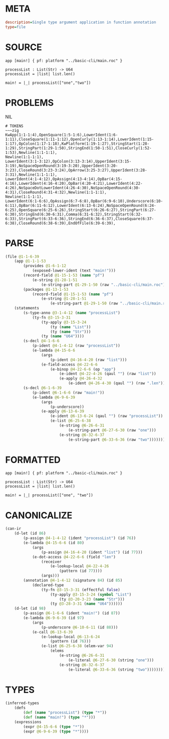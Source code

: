 # META
~~~ini
description=Single type argument application in function annotation
type=file
~~~
# SOURCE
~~~roc
app [main!] { pf: platform "../basic-cli/main.roc" }

processList : List(Str) -> U64
processList = |list| list.len()

main! = |_| processList(["one","two"])
~~~
# PROBLEMS
NIL

~~~
# TOKENS
~~~zig
KwApp(1:1-1:4),OpenSquare(1:5-1:6),LowerIdent(1:6-1:11),CloseSquare(1:11-1:12),OpenCurly(1:13-1:14),LowerIdent(1:15-1:17),OpColon(1:17-1:18),KwPlatform(1:19-1:27),StringStart(1:28-1:29),StringPart(1:29-1:50),StringEnd(1:50-1:51),CloseCurly(1:52-1:53),Newline(1:1-1:1),
Newline(1:1-1:1),
LowerIdent(3:1-3:12),OpColon(3:13-3:14),UpperIdent(3:15-3:19),NoSpaceOpenRound(3:19-3:20),UpperIdent(3:20-3:23),CloseRound(3:23-3:24),OpArrow(3:25-3:27),UpperIdent(3:28-3:31),Newline(1:1-1:1),
LowerIdent(4:1-4:12),OpAssign(4:13-4:14),OpBar(4:15-4:16),LowerIdent(4:16-4:20),OpBar(4:20-4:21),LowerIdent(4:22-4:26),NoSpaceDotLowerIdent(4:26-4:30),NoSpaceOpenRound(4:30-4:31),CloseRound(4:31-4:32),Newline(1:1-1:1),
Newline(1:1-1:1),
LowerIdent(6:1-6:6),OpAssign(6:7-6:8),OpBar(6:9-6:10),Underscore(6:10-6:11),OpBar(6:11-6:12),LowerIdent(6:13-6:24),NoSpaceOpenRound(6:24-6:25),OpenSquare(6:25-6:26),StringStart(6:26-6:27),StringPart(6:27-6:30),StringEnd(6:30-6:31),Comma(6:31-6:32),StringStart(6:32-6:33),StringPart(6:33-6:36),StringEnd(6:36-6:37),CloseSquare(6:37-6:38),CloseRound(6:38-6:39),EndOfFile(6:39-6:39),
~~~
# PARSE
~~~clojure
(file @1-1-6-39
	(app @1-1-1-53
		(provides @1-6-1-12
			(exposed-lower-ident (text "main!")))
		(record-field @1-15-1-53 (name "pf")
			(e-string @1-28-1-51
				(e-string-part @1-29-1-50 (raw "../basic-cli/main.roc"))))
		(packages @1-13-1-53
			(record-field @1-15-1-53 (name "pf")
				(e-string @1-28-1-51
					(e-string-part @1-29-1-50 (raw "../basic-cli/main.roc"))))))
	(statements
		(s-type-anno @3-1-4-12 (name "processList")
			(ty-fn @3-15-3-31
				(ty-apply @3-15-3-24
					(ty (name "List"))
					(ty (name "Str")))
				(ty (name "U64"))))
		(s-decl @4-1-6-6
			(p-ident @4-1-4-12 (raw "processList"))
			(e-lambda @4-15-6-6
				(args
					(p-ident @4-16-4-20 (raw "list")))
				(e-field-access @4-22-6-6
					(e-binop @4-22-6-6 (op "app")
						(e-ident @4-22-4-26 (qaul "") (raw "list"))
						(e-apply @4-26-4-32
							(e-ident @4-26-4-30 (qaul "") (raw ".len")))))))
		(s-decl @6-1-6-39
			(p-ident @6-1-6-6 (raw "main!"))
			(e-lambda @6-9-6-39
				(args
					(p-underscore))
				(e-apply @6-13-6-39
					(e-ident @6-13-6-24 (qaul "") (raw "processList"))
					(e-list @6-25-6-38
						(e-string @6-26-6-31
							(e-string-part @6-27-6-30 (raw "one")))
						(e-string @6-32-6-37
							(e-string-part @6-33-6-36 (raw "two")))))))))
~~~
# FORMATTED
~~~roc
app [main!] { pf: platform "../basic-cli/main.roc" }

processList : List(Str) -> U64
processList = |list| list.len()

main! = |_| processList(["one", "two"])
~~~
# CANONICALIZE
~~~clojure
(can-ir
	(d-let (id 86)
		(p-assign @4-1-4-12 (ident "processList") (id 76))
		(e-lambda @4-15-6-6 (id 80)
			(args
				(p-assign @4-16-4-20 (ident "list") (id 77)))
			(e-dot-access @4-22-6-6 (field "len")
				(receiver
					(e-lookup-local @4-22-4-26
						(pattern (id 77))))
				(args)))
		(annotation @4-1-4-12 (signature 84) (id 85)
			(declared-type
				(ty-fn @3-15-3-31 (effectful false)
					(ty-apply @3-15-3-24 (symbol "List")
						(ty @3-20-3-23 (name "Str")))
					(ty @3-28-3-31 (name "U64"))))))
	(d-let (id 98)
		(p-assign @6-1-6-6 (ident "main!") (id 87))
		(e-lambda @6-9-6-39 (id 97)
			(args
				(p-underscore @6-10-6-11 (id 88)))
			(e-call @6-13-6-39
				(e-lookup-local @6-13-6-24
					(pattern (id 76)))
				(e-list @6-25-6-38 (elem-var 94)
					(elems
						(e-string @6-26-6-31
							(e-literal @6-27-6-30 (string "one")))
						(e-string @6-32-6-37
							(e-literal @6-33-6-36 (string "two")))))))))
~~~
# TYPES
~~~clojure
(inferred-types
	(defs
		(def (name "processList") (type "*"))
		(def (name "main!") (type "*")))
	(expressions
		(expr @4-15-6-6 (type "*"))
		(expr @6-9-6-39 (type "*"))))
~~~